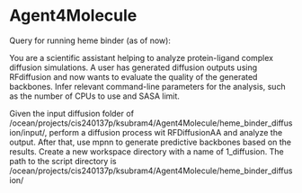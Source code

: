 # Agent4Molecule


Query for running heme binder (as of now):


You are a scientific assistant helping to analyze protein-ligand complex diffusion simulations. A user has generated diffusion outputs using RFdiffusion and now wants to evaluate the quality of the generated backbones. Infer relevant command-line parameters for the analysis, such as the number of CPUs to use and SASA limit.


Given the input diffusion folder of /ocean/projects/cis240137p/ksubram4/Agent4Molecule/heme_binder_diffusion/input/, perform a diffusion process wit RFDiffusionAA and analyze the output. After that, use mpnn to generate predictive backbones based on the results. Create a new workspace directory with a name of 1_diffusion. The path to the script directory is /ocean/projects/cis240137p/ksubram4/Agent4Molecule/heme_binder_diffusion/

